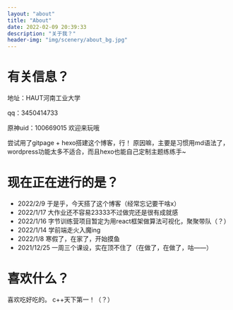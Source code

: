 ```yaml
---
layout: "about"
title: "About"
date: 2022-02-09 20:39:33
description: "关于我？"
header-img: "img/scenery/about_bg.jpg"
---
```


# 有关信息？
地址：HAUT河南工业大学

qq：3450414733

原神uid：100669015 欢迎来玩哦

尝试用了gitpage + hexo搭建这个博客，行！
原因嘛，主要是习惯用md语法了，wordpress功能太多不适合，而且hexo也能自己定制主题练练手~

# 现在正在进行的是？
- 2022/2/9 于是乎，今天搭了这个博客（经常忘记要干啥x）
- 2022/1/17 大作业还不容易23333不过做完还是很有成就感
- 2022/1/16 字节训练营项目暂定为用react框架做算法可视化，聚聚带队（？）
- 2022/1/14 学前端走火入魔ing
- 2022/1/8 寒假了，在家了，开始摸鱼
- 2021/12/25 一周三个课设，实在顶不住了（在做了，在做了，咕——） 

# 喜欢什么？
喜欢吃好吃的。
c++天下第一！（？）
